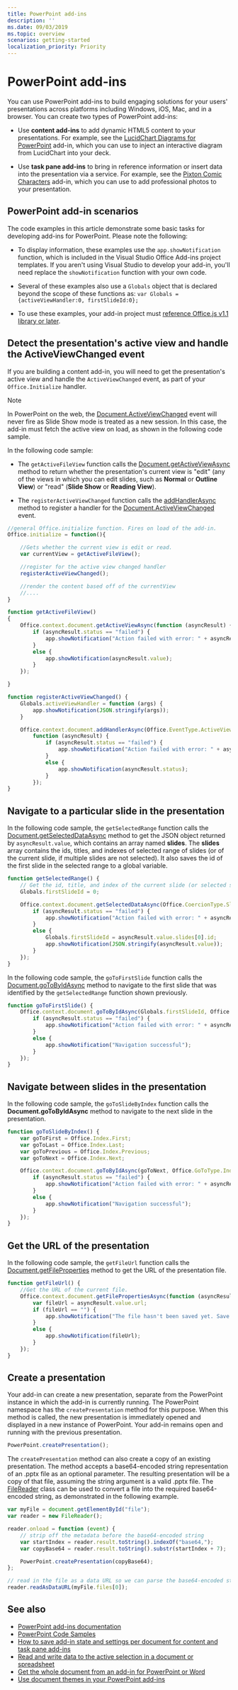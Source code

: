 ```yaml
---
title: PowerPoint add-ins
description: ''
ms.date: 09/03/2019
ms.topic: overview
scenarios: getting-started
localization_priority: Priority
---
```


# PowerPoint add-ins

You can use PowerPoint add-ins to build engaging solutions for your users' presentations across platforms including Windows, iOS, Mac, and in a browser. You can create two types of PowerPoint add-ins:

- Use **content add-ins** to add dynamic HTML5 content to your presentations. For example, see the [LucidChart Diagrams for PowerPoint](https://appsource.microsoft.com/product/office/WA104380117) add-in, which you can use to inject an interactive diagram from LucidChart into your deck.

- Use **task pane add-ins** to bring in reference information or insert data into the presentation via a service. For example, see the [Pixton Comic Characters](https://appsource.microsoft.com/product/office/WA104380907) add-in, which you can use to add professional photos to your presentation. 

## PowerPoint add-in scenarios

The code examples in this article demonstrate some basic tasks for developing add-ins for PowerPoint. Please note the following:

- To display information, these examples use the `app.showNotification` function, which is included in the Visual Studio Office Add-ins project templates. If you aren't using Visual Studio to develop your add-in, you'll need replace the `showNotification` function with your own code. 

- Several of these examples also use a `Globals` object that is declared beyond the scope of these functions as:
    `var Globals = {activeViewHandler:0, firstSlideId:0};`

- To use these examples, your add-in project must [reference Office.js v1.1 library or later](../develop/referencing-the-javascript-api-for-office-library-from-its-cdn.md).

## Detect the presentation's active view and handle the ActiveViewChanged event

If you are building a content add-in, you will need to get the presentation's active view and handle the `ActiveViewChanged` event, as part of your `Office.Initialize` handler.

> [!NOTE]
> In PowerPoint on the web, the [Document.ActiveViewChanged](/javascript/api/office/office.document) event will never fire as Slide Show mode is treated as a new session. In this case, the add-in must fetch the active view on load, as shown in the following code sample.

In the following code sample:

- The  `getActiveFileView` function calls the [Document.getActiveViewAsync](/javascript/api/office/office.document#getactiveviewasync-options--callback-) method to return whether the presentation's current view is "edit" (any of the views in which you can edit slides, such as **Normal** or **Outline View**) or "read" (**Slide Show** or **Reading View**).

- The  `registerActiveViewChanged` function calls the [addHandlerAsync](/javascript/api/office/office.document#addhandlerasync-eventtype--handler--options--callback-) method to register a handler for the [Document.ActiveViewChanged](/javascript/api/office/office.document) event.


```js
//general Office.initialize function. Fires on load of the add-in.
Office.initialize = function(){

    //Gets whether the current view is edit or read.
    var currentView = getActiveFileView();

    //register for the active view changed handler
    registerActiveViewChanged();

    //render the content based off of the currentView
    //....
}

function getActiveFileView()
{
    Office.context.document.getActiveViewAsync(function (asyncResult) {
        if (asyncResult.status == "failed") {
            app.showNotification("Action failed with error: " + asyncResult.error.message);
        }
        else {
            app.showNotification(asyncResult.value);
        }
    });

}

function registerActiveViewChanged() {
    Globals.activeViewHandler = function (args) {
        app.showNotification(JSON.stringify(args));
    }

    Office.context.document.addHandlerAsync(Office.EventType.ActiveViewChanged, Globals.activeViewHandler,
        function (asyncResult) {
            if (asyncResult.status == "failed") {
                app.showNotification("Action failed with error: " + asyncResult.error.message);
            }
            else {
                app.showNotification(asyncResult.status);
            }
        });
}
```

## Navigate to a particular slide in the presentation

In the following code sample, the `getSelectedRange` function calls the [Document.getSelectedDataAsync](/javascript/api/office/office.document#getselecteddataasync-coerciontype--options--callback-) method to get the JSON object returned by `asyncResult.value`, which contains an array named **slides**. The **slides** array contains the ids, titles, and indexes of selected range of slides (or of the current slide, if multiple slides are not selected). It also saves the id of the first slide in the selected range to a global variable.

```js
function getSelectedRange() {
    // Get the id, title, and index of the current slide (or selected slides) and store the first slide id */
    Globals.firstSlideId = 0;

    Office.context.document.getSelectedDataAsync(Office.CoercionType.SlideRange, function (asyncResult) {
        if (asyncResult.status == "failed") {
            app.showNotification("Action failed with error: " + asyncResult.error.message);
        }
        else {
            Globals.firstSlideId = asyncResult.value.slides[0].id;
            app.showNotification(JSON.stringify(asyncResult.value));
        }
    });
}
```

In the following code sample, the `goToFirstSlide` function calls the [Document.goToByIdAsync](/javascript/api/office/office.document#gotobyidasync-id--gototype--options--callback-) method to navigate to the first slide that was identified by the `getSelectedRange` function shown previously.

```js
function goToFirstSlide() {
    Office.context.document.goToByIdAsync(Globals.firstSlideId, Office.GoToType.Slide, function (asyncResult) {
        if (asyncResult.status == "failed") {
            app.showNotification("Action failed with error: " + asyncResult.error.message);
        }
        else {
            app.showNotification("Navigation successful");
        }
    });
}
```

## Navigate between slides in the presentation

In the following code sample, the `goToSlideByIndex` function calls the **Document.goToByIdAsync** method to navigate to the next slide in the presentation.

```js
function goToSlideByIndex() {
    var goToFirst = Office.Index.First;
    var goToLast = Office.Index.Last;
    var goToPrevious = Office.Index.Previous;
    var goToNext = Office.Index.Next;

    Office.context.document.goToByIdAsync(goToNext, Office.GoToType.Index, function (asyncResult) {
        if (asyncResult.status == "failed") {
            app.showNotification("Action failed with error: " + asyncResult.error.message);
        }
        else {
            app.showNotification("Navigation successful");
        }
    });
}
```

## Get the URL of the presentation

In the following code sample, the  `getFileUrl` function calls the [Document.getFileProperties](/javascript/api/office/office.document#getfilepropertiesasync-options--callback-) method to get the URL of the presentation file.

```js
function getFileUrl() {
    //Get the URL of the current file.
    Office.context.document.getFilePropertiesAsync(function (asyncResult) {
        var fileUrl = asyncResult.value.url;
        if (fileUrl == "") {
            app.showNotification("The file hasn't been saved yet. Save the file and try again");
        }
        else {
            app.showNotification(fileUrl);
        }
    });
}
```

## Create a presentation

Your add-in can create a new presentation, separate from the PowerPoint instance in which the add-in is currently running. The PowerPoint namespace has the `createPresentation` method for this purpose. When this method is called, the new presentation is immediately opened and displayed in a new instance of PowerPoint. Your add-in remains open and running with the previous presentation.

```js
PowerPoint.createPresentation();
```

The `createPresentation` method can also create a copy of an existing presentation. The method accepts a base64-encoded string representation of an .pptx file as an optional parameter. The resulting presentation will be a copy of that file, assuming the string argument is a valid .pptx file. The [FileReader](https://developer.mozilla.org/docs/Web/API/FileReader) class can be used to convert a file into the required base64-encoded string, as demonstrated in the following example.

```js
var myFile = document.getElementById("file");
var reader = new FileReader();

reader.onload = function (event) {
    // strip off the metadata before the base64-encoded string
    var startIndex = reader.result.toString().indexOf("base64,");
    var copyBase64 = reader.result.toString().substr(startIndex + 7);

    PowerPoint.createPresentation(copyBase64);
};

// read in the file as a data URL so we can parse the base64-encoded string
reader.readAsDataURL(myFile.files[0]);
```

## See also

- [PowerPoint add-ins documentation](index.md)
- [PowerPoint Code Samples](https://developer.microsoft.com/office/gallery/?filterBy=Samples,PowerPoint)
- [How to save add-in state and settings per document for content and task pane add-ins](../develop/persisting-add-in-state-and-settings.md#how-to-save-add-in-state-and-settings-per-document-for-content-and-task-pane-add-ins)
- [Read and write data to the active selection in a document or spreadsheet](../develop/read-and-write-data-to-the-active-selection-in-a-document-or-spreadsheet.md)
- [Get the whole document from an add-in for PowerPoint or Word](../powerpoint/get-the-whole-document-from-an-add-in-for-powerpoint.md)
- [Use document themes in your PowerPoint add-ins](use-document-themes-in-your-powerpoint-add-ins.md)
